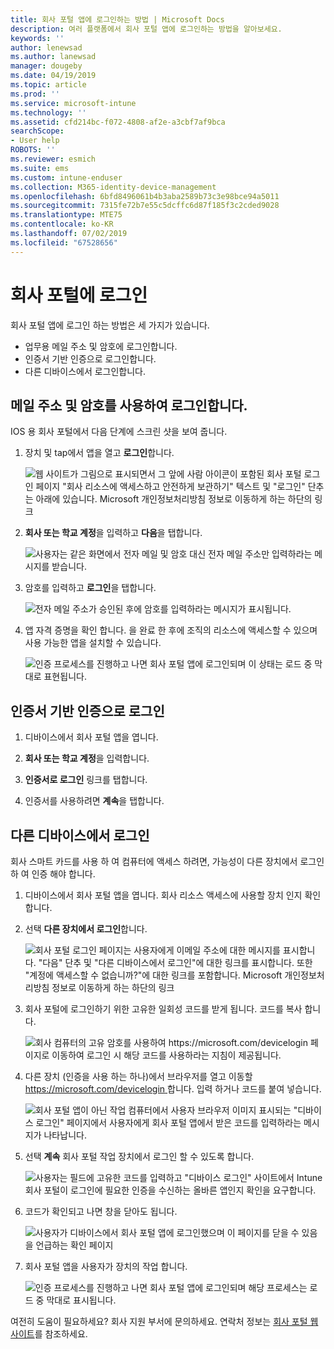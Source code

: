 ```yaml
---
title: 회사 포털 앱에 로그인하는 방법 | Microsoft Docs
description: 여러 플랫폼에서 회사 포털 앱에 로그인하는 방법을 알아보세요.
keywords: ''
author: lenewsad
ms.author: lanewsad
manager: dougeby
ms.date: 04/19/2019
ms.topic: article
ms.prod: ''
ms.service: microsoft-intune
ms.technology: ''
ms.assetid: cfd214bc-f072-4808-af2e-a3cbf7af9bca
searchScope:
- User help
ROBOTS: ''
ms.reviewer: esmich
ms.suite: ems
ms.custom: intune-enduser
ms.collection: M365-identity-device-management
ms.openlocfilehash: 6bfd8496061b4b3aba2589b73c3e98bce94a5011
ms.sourcegitcommit: 7315fe72b7e55c5dcffc6d87f185f3c2cded9028
ms.translationtype: MTE75
ms.contentlocale: ko-KR
ms.lasthandoff: 07/02/2019
ms.locfileid: "67528656"
---
```

# <a name="sign-in-to-company-portal"></a>회사 포털에 로그인  

회사 포털 앱에 로그인 하는 방법은 세 가지가 있습니다.

* 업무용 메일 주소 및 암호에 로그인합니다.  
* 인증서 기반 인증으로 로그인합니다.  
* 다른 디바이스에서 로그인합니다.    


## <a name="sign-in-with-your-email-address-and-password"></a>메일 주소 및 암호를 사용하여 로그인합니다.
IOS 용 회사 포털에서 다음 단계에 스크린 샷을 보여 줍니다.  

1. 장치 및 tap에서 앱을 열고 **로그인**합니다.  

   ![웹 사이트가 그림으로 표시되면서 그 앞에 사람 아이콘이 포함된 회사 포털 로그인 페이지 "회사 리소스에 액세스하고 안전하게 보관하기" 텍스트 및 "로그인" 단추는 아래에 있습니다. Microsoft 개인정보처리방침 정보로 이동하게 하는 하단의 링크](/intune-user-help/media/cp_ios_aad_signin_after_1804_001.png)



2. **회사 또는 학교 계정**을 입력하고 **다음**을 탭합니다.

   ![사용자는 같은 화면에서 전자 메일 및 암호 대신 전자 메일 주소만 입력하라는 메시지를 받습니다.](/intune-user-help/media/cp_ios_aad_signin_after_1804_002.png)

3. 암호를 입력하고 **로그인**을 탭합니다.

   ![전자 메일 주소가 승인된 후에 암호를 입력하라는 메시지가 표시됩니다.](/intune-user-help/media/cp_ios_aad_signin_after_1804_003.png)

4. 앱 자격 증명을 확인 합니다. 을 완료 한 후에 조직의 리소스에 액세스할 수 있으며 사용 가능한 앱을 설치할 수 있습니다.  

   ![인증 프로세스를 진행하고 나면 회사 포털 앱에 로그인되며 이 상태는 로드 중 막대로 표현됩니다.](/intune-user-help/media/cp_ios_aad_signin_after_1804_004.png)

## <a name="sign-in-with-certificate-based-authentication"></a>인증서 기반 인증으로 로그인

1. 디바이스에서 회사 포털 앱을 엽니다.  

2. **회사 또는 학교 계정**을 입력합니다.  

3. **인증서로 로그인** 링크를 탭합니다.  

4. 인증서를 사용하려면 **계속**을 탭합니다.  

## <a name="sign-in-from-another-device"></a>다른 디바이스에서 로그인

회사 스마트 카드를 사용 하 여 컴퓨터에 액세스 하려면, 가능성이 다른 장치에서 로그인 하 여 인증 해야 합니다.  

1. 디바이스에서 회사 포털 앱을 엽니다. 회사 리소스 액세스에 사용할 장치 인지 확인 합니다.       

1. 선택 **다른 장치에서 로그인**합니다.  

   ![회사 포털 로그인 페이지는 사용자에게 이메일 주소에 대한 메시지를 표시합니다.  "다음" 단추 및 "다른 디바이스에서 로그인"에 대한 링크를 표시합니다. 또한 "계정에 액세스할 수 없습니까?"에 대한 링크를 포함합니다. Microsoft 개인정보처리방침 정보로 이동하게 하는 하단의 링크](/intune-user-help/media/cp_ios_aad_signin_after_1804_005.png)

2. 회사 포털에 로그인하기 위한 고유한 일회성 코드를 받게 됩니다. 코드를 복사 합니다.

   ![회사 컴퓨터의 고유 암호를 사용하여 https://microsoft.com/devicelogin 페이지로 이동하여 로그인 시 해당 코드를 사용하라는 지침이 제공됩니다.](/intune-user-help/media/cp_ios_aad_signin_after_1804_006.png)

3. 다른 장치 (인증을 사용 하는 하나)에서 브라우저를 열고 이동할 [ https://microsoft.com/devicelogin ](https://microsoft.com/devicelogin)합니다. 입력 하거나 코드를 붙여 넣습니다.  

   ![회사 포털 앱이 아닌 작업 컴퓨터에서 사용자 브라우저 이미지 표시되는 "디바이스 로그인" 페이지에서 사용자에게 회사 포털 앱에서 받은 코드를 입력하라는 메시지가 나타납니다.](/intune/media/cp_ios_aad_signin_from_another_device_after_1704_004.png)

4. 선택 __계속__ 회사 포털 작업 장치에서 로그인 할 수 있도록 합니다.   

   ![사용자는 필드에 고유한 코드를 입력하고 "디바이스 로그인" 사이트에서 Intune 회사 포털이 로그인에 필요한 인증을 수신하는 올바른 앱인지 확인을 요구합니다.](/intune/media/cp_ios_aad_signin_from_another_device_after_1704_005.png)

5. 코드가 확인되고 나면 창을 닫아도 됩니다.  

   ![사용자가 디바이스에서 회사 포털 앱에 로그인했으며 이 페이지를 닫을 수 있음을 언급하는 확인 페이지](/intune/media/cp_ios_aad_signin_from_another_device_after_1704_006.png)

6. 회사 포털 앱을 사용자가 장치의 작업 합니다.  

   ![인증 프로세스를 진행하고 나면 회사 포털 앱에 로그인되며 해당 프로세스는 로드 중 막대로 표시됩니다.](/intune-user-help/media/cp_ios_aad_signin_after_1804_007.png)

여전히 도움이 필요하세요? 회사 지원 부서에 문의하세요. 연락처 정보는 [회사 포털 웹 사이트](https://go.microsoft.com/fwlink/?linkid=2010980)를 참조하세요.  
